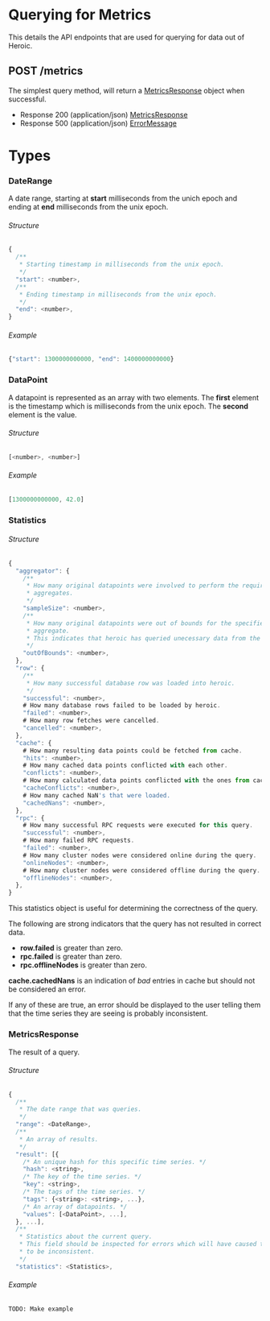 # Querying for Metrics

This details the API endpoints that are used for querying for data out of Heroic.

## POST /metrics

The simplest query method, will return a [MetricsResponse](#metricsresponse) object when successful.

+ Response 200 (application/json) [MetricsResponse](#metricsresponse)
+ Response 500 (application/json) [ErrorMessage](#errormessage)

# Types

### DateRange

A date range, starting at __start__ milliseconds from the unich epoch and ending at __end__ milliseconds from the unix epoch.

###### Structure
```javascript
{
  /**
   * Starting timestamp in milliseconds from the unix epoch.
   */
  "start": <number>,
  /**
   * Ending timestamp in milliseconds from the unix epoch.
   */
  "end": <number>,
}
```

###### Example

```javascript
{"start": 1300000000000, "end": 1400000000000}
```

### DataPoint

A datapoint is represented as an array with two elements.
The __first__ element is the timestamp which is milliseconds from the unix epoch.
The __second__ element is the value.

###### Structure
```javascript
[<number>, <number>]
```

###### Example

```javascript
[1300000000000, 42.0]
```

### Statistics

###### Structure
```javascript
{
  "aggregator": {
    /**
     * How many original datapoints were involved to perform the required
     * aggregates.
     */
    "sampleSize": <number>,
    /**
     * How many original datapoints were out of bounds for the specified
     * aggregate.
     * This indicates that heroic has queried unecessary data from the backends.
     */
    "outOfBounds": <number>,
  },
  "row": {
    /**
     * How many successful database row was loaded into heroic.
     */
    "successful": <number>,
    # How many database rows failed to be loaded by heroic.
    "failed": <number>,
    # How many row fetches were cancelled.
    "cancelled": <number>,
  },
  "cache": {
    # How many resulting data points could be fetched from cache.
    "hits": <number>,
    # How many cached data points conflicted with each other.
    "conflicts": <number>,
    # How many calculated data points conflicted with the ones from cache.
    "cacheConflicts": <number>,
    # How many cached NaN's that were loaded.
    "cachedNans": <number>,
  },
  "rpc": {
    # How many successful RPC requests were executed for this query.
    "successful": <number>,
    # How many failed RPC requests.
    "failed": <number>,
    # How many cluster nodes were considered online during the query.
    "onlineNodes": <number>,
    # How many cluster nodes were considered offline during the query.
    "offlineNodes": <number>,
  },
}
```

This statistics object is useful for determining the correctness of the query.

The following are strong indicators that the query has not resulted in correct
data.

+ __row.failed__ is greater than zero.
+ __rpc.failed__ is greater than zero.
+ __rpc.offlineNodes__ is greater than zero.

__cache.cachedNans__ is an indication of _bad_ entries in cache but should not
be considered an error.

If any of these are true, an error should be displayed to the user telling them
that the time series they are seeing is probably inconsistent.

### MetricsResponse

The result of a query.

###### Structure
```javascript
{
  /**
   * The date range that was queries.
   */
  "range": <DateRange>,
  /**
   * An array of results.
   */
  "result": [{
    /* An unique hash for this specific time series. */
    "hash": <string>,
    /* The key of the time series. */
    "key": <string>,
    /* The tags of the time series. */
    "tags": {<string>: <string>, ...},
    /* An array of datapoints. */
    "values": [<DataPoint>, ...],
  }, ...],
  /**
   * Statistics about the current query.
   * This field should be inspected for errors which will have caused the result
   * to be inconsistent.
   */
  "statistics": <Statistics>,
```

###### Example
```
TODO: Make example
```
